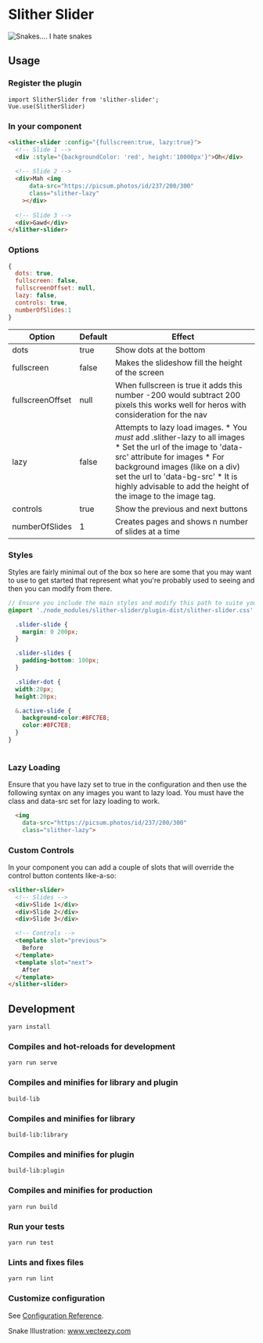 # Slither Slider

![Snakes.... I hate snakes](https://github.com/dolbex/slither-slider/blob/master/snake.png?raw=true)

## Usage

### Register the plugin
```
import SlitherSlider from 'slither-slider';
Vue.use(SlitherSlider)
```

### In your component

```html
<slither-slider :config="{fullscreen:true, lazy:true}">
  <!-- Slide 1 -->
  <div :style="{backgroundColor: 'red', height:'10000px'}">Oh</div>
  
  <!-- Slide 2 -->
  <div>Mah <img
      data-src="https://picsum.photos/id/237/200/300"
      class="slither-lazy"
    ></div>
  
  <!-- Slide 3 -->
  <div>Gawd</div>
</slither-slider>
```

### Options

```javascript
{
  dots: true,
  fullscreen: false, 
  fullscreenOffset: null, 
  lazy: false, 
  controls: true, 
  numberOfSlides:1 
}
```

| Option           | Default | Effect                                                                                                                                                                                                                                                                                   |
|------------------|---------|------------------------------------------------------------------------------------------------------------------------------------------------------------------------------------------------------------------------------------------------------------------------------------------|
| dots             | true    | Show dots at the bottom                                                                                                                                                                                                                                                                  |
| fullscreen       | false   | Makes the slideshow fill the height of the screen                                                                                                                                                                                                                                        |
| fullscreenOffset | null    | When fullscreen is true it adds this number  -200 would subtract 200 pixels this works well for heros with consideration for the nav                                                                                                                                                     |
| lazy             | false   | Attempts to lazy load images. * You *must* add .slither-lazy to all images  * Set the url of the image to 'data-src' attribute for images * For background images (like on a div) set the url to 'data-bg-src' * It is highly advisable to add the height of the image to the image tag. |
| controls         | true    | Show the previous and next buttons                                                                                                                                                                                                                                                       |
| numberOfSlides   | 1       | Creates pages and shows n number of slides at a time   

### Styles

Styles are fairly minimal out of the box so here are some that you may want to use to get started that represent what you're probably used to seeing and then you can modify from there.

```scss
// Ensure you include the main styles and modify this path to suite your needs
@import './node_modules/slither-slider/plugin-dist/slither-slider.css';

  .slider-slide {
    margin: 0 200px;
  }

  .slider-slides {
    padding-bottom: 100px;
  }

  .slider-dot {
  width:20px;
  height:20px;

  &.active-slide {
    background-color:#8FC7E8;
    color:#8FC7E8;
  }
}
  
```

### Lazy Loading 

Ensure that you have lazy set to true in the configuration and then use the following syntax on any images you want to lazy load. You must have the class and data-src set for lazy loading to work.

```html
  <img
    data-src="https://picsum.photos/id/237/200/300"
    class="slither-lazy">
```

### Custom Controls

In your component you can add a couple of slots that will override the control button contents like-a-so:

```html
<slither-slider>
  <!-- Slides -->
  <div>Slide 1</div>
  <div>Slide 2</div>
  <div>Slide 3</div>

  <!-- Controls -->
  <template slot="previous">
    Before
  </template>
  <template slot="next">
    After
  </template>
</slither-slider>
```


## Development
```
yarn install
```

### Compiles and hot-reloads for development
```
yarn run serve
```

### Compiles and minifies for library and plugin
```
build-lib
```

### Compiles and minifies for library
```
build-lib:library
```

### Compiles and minifies for plugin
```
build-lib:plugin
```

### Compiles and minifies for production
```
yarn run build
```

### Run your tests
```
yarn run test
```

### Lints and fixes files
```
yarn run lint
```

### Customize configuration
See [Configuration Reference](https://cli.vuejs.org/config/).

Snake Illustration: <a href="https://www.vecteezy.com/">www.vecteezy.com</a>